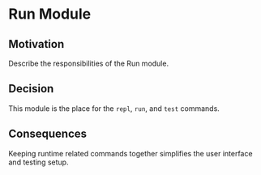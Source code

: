 # Run Module

## Motivation

Describe the responsibilities of the Run module.

## Decision

This module is the place for the `repl`, `run`, and `test` commands.

## Consequences

Keeping runtime related commands together simplifies the user interface and testing setup.
